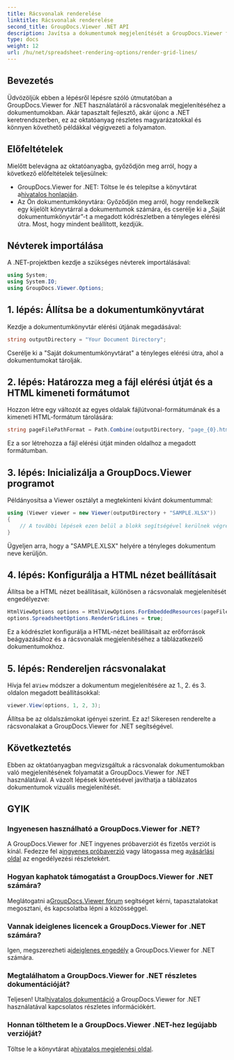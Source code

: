 ```yaml
---
title: Rácsvonalak renderelése
linktitle: Rácsvonalak renderelése
second_title: GroupDocs.Viewer .NET API
description: Javítsa a dokumentumok megjelenítését a GroupDocs.Viewer for .NET segítségével. A rácsvonalakat könnyedén rendereli. Próbálja ki most az ingyenes próbaverziót! #GroupDocs #Viewer
type: docs
weight: 12
url: /hu/net/spreadsheet-rendering-options/render-grid-lines/
---
```

## Bevezetés
Üdvözöljük ebben a lépésről lépésre szóló útmutatóban a GroupDocs.Viewer for .NET használatáról a rácsvonalak megjelenítéséhez a dokumentumokban. Akár tapasztalt fejlesztő, akár újonc a .NET keretrendszerben, ez az oktatóanyag részletes magyarázatokkal és könnyen követhető példákkal végigvezeti a folyamaton.
## Előfeltételek
Mielőtt belevágna az oktatóanyagba, győződjön meg arról, hogy a következő előfeltételek teljesülnek:
-  GroupDocs.Viewer for .NET: Töltse le és telepítse a könyvtárat a[hivatalos honlapján](https://releases.groupdocs.com/viewer/net/).
- Az Ön dokumentumkönyvtára: Győződjön meg arról, hogy rendelkezik egy kijelölt könyvtárral a dokumentumok számára, és cserélje ki a „Saját dokumentumkönyvtár”-t a megadott kódrészletben a tényleges elérési útra.
Most, hogy mindent beállított, kezdjük.
## Névterek importálása
A .NET-projektben kezdje a szükséges névterek importálásával:
```csharp
using System;
using System.IO;
using GroupDocs.Viewer.Options;
```
## 1. lépés: Állítsa be a dokumentumkönyvtárat
Kezdje a dokumentumkönyvtár elérési útjának megadásával:
```csharp
string outputDirectory = "Your Document Directory";
```
Cserélje ki a "Saját dokumentumkönyvtárat" a tényleges elérési útra, ahol a dokumentumokat tárolják.
## 2. lépés: Határozza meg a fájl elérési útját és a HTML kimeneti formátumot
Hozzon létre egy változót az egyes oldalak fájlútvonal-formátumának és a kimeneti HTML-formátum tárolására:
```csharp
string pageFilePathFormat = Path.Combine(outputDirectory, "page_{0}.html");
```
Ez a sor létrehozza a fájl elérési útját minden oldalhoz a megadott formátumban.
## 3. lépés: Inicializálja a GroupDocs.Viewer programot
Példányosítsa a Viewer osztályt a megtekinteni kívánt dokumentummal:
```csharp
using (Viewer viewer = new Viewer(outputDirectory + "SAMPLE.XLSX"))
{
    // A további lépések ezen belül a blokk segítségével kerülnek végrehajtásra.
}
```
Ügyeljen arra, hogy a "SAMPLE.XLSX" helyére a tényleges dokumentum neve kerüljön.
## 4. lépés: Konfigurálja a HTML nézet beállításait
Állítsa be a HTML nézet beállításait, különösen a rácsvonalak megjelenítését engedélyezve:
```csharp
HtmlViewOptions options = HtmlViewOptions.ForEmbeddedResources(pageFilePathFormat);
options.SpreadsheetOptions.RenderGridLines = true;
```
Ez a kódrészlet konfigurálja a HTML-nézet beállításait az erőforrások beágyazásához és a rácsvonalak megjelenítéséhez a táblázatkezelő dokumentumokhoz.
## 5. lépés: Rendereljen rácsvonalakat
 Hívja fel a`View` módszer a dokumentum megjelenítésére az 1., 2. és 3. oldalon megadott beállításokkal:
```csharp
viewer.View(options, 1, 2, 3);
```
Állítsa be az oldalszámokat igényei szerint.
Ez az! Sikeresen renderelte a rácsvonalakat a GroupDocs.Viewer for .NET segítségével.
## Következtetés
Ebben az oktatóanyagban megvizsgáltuk a rácsvonalak dokumentumokban való megjelenítésének folyamatát a GroupDocs.Viewer for .NET használatával. A vázolt lépések követésével javíthatja a táblázatos dokumentumok vizuális megjelenítését.
## GYIK
### Ingyenesen használható a GroupDocs.Viewer for .NET?
 A GroupDocs.Viewer for .NET ingyenes próbaverziót és fizetős verziót is kínál. Fedezze fel a[ingyenes próbaverzió](https://releases.groupdocs.com/) vagy látogassa meg a[vásárlási oldal](https://purchase.groupdocs.com/buy) az engedélyezési részletekért.
### Hogyan kaphatok támogatást a GroupDocs.Viewer for .NET számára?
 Meglátogatni a[GroupDocs.Viewer fórum](https://forum.groupdocs.com/c/viewer/9) segítséget kérni, tapasztalatokat megosztani, és kapcsolatba lépni a közösséggel.
### Vannak ideiglenes licencek a GroupDocs.Viewer for .NET számára?
 Igen, megszerezheti a[ideiglenes engedély](https://purchase.groupdocs.com/temporary-license/) a GroupDocs.Viewer for .NET számára.
### Megtalálhatom a GroupDocs.Viewer for .NET részletes dokumentációját?
 Teljesen! Utal[hivatalos dokumentáció](https://reference.groupdocs.com/viewer/net/) a GroupDocs.Viewer for .NET használatával kapcsolatos részletes információkért.
### Honnan tölthetem le a GroupDocs.Viewer .NET-hez legújabb verzióját?
 Töltse le a könyvtárat a[hivatalos megjelenési oldal](https://releases.groupdocs.com/viewer/net/).